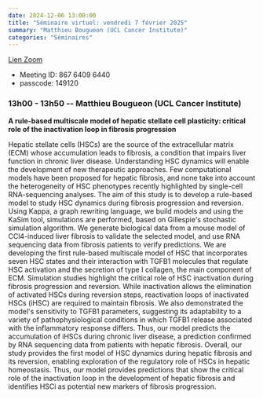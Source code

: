 ```yaml
---
date: 2024-12-06 13:00:00
title: "Séminaire virtuel: vendredi 7 février 2025"
summary: "Matthieu Bougueon (UCL Cancer Institute)"
categories: "Séminaires"
---
```



[Lien Zoom](https://u-bordeaux-fr.zoom.us/j/86764096440?pwd=b01qOG04RTMvRWNOVHBYR1ZIbkVaUT09)
* Meeting ID: 867 6409 6440
* passcode: 149120 


### 13h00 - 13h50 -- Matthieu Bougueon (UCL Cancer Institute)

**A rule-based multiscale model of hepatic stellate cell plasticity: critical role of the inactivation loop in  fibrosis progression**

Hepatic stellate cells (HSCs) are the source of the extracellular matrix (ECM) whose accumulation leads to fibrosis, a condition that impairs liver function in chronic liver disease. Understanding HSC dynamics will enable the development of new therapeutic approaches. Few computational models have been proposed for hepatic fibrosis, and none take into account the heterogeneity of HSC phenotypes recently highlighted by single-cell RNA-sequencing analyses. The aim of this study is to develop a rule-based model to study HSC dynamics during fibrosis progression and reversion.
Using Kappa, a graph rewriting language, we build models and using the KaSim tool, simulations are performed, based on Gillespie's stochastic simulation algorithm. We generate biological data from a mouse model of CCl4-induced liver fibrosis to validate the selected model, and use RNA sequencing data from fibrosis patients to verify predictions.
We are developing the first rule-based multiscale model of HSC that incorporates seven HSC states and their interaction with TGFB1 molecules that regulate HSC activation and the secretion of type I collagen, the main component of ECM. Simulation studies highlight the critical role of HSC inactivation during fibrosis progression and reversion. While inactivation allows the elimination of activated HSCs during reversion steps, reactivation loops of inactivated HSCs (iHSC) are required to maintain fibrosis. We also demonstrated the model's sensitivity to TGFB1 parameters, suggesting its adaptability to a variety of pathophysiological conditions in which TGFB1 release associated with the inflammatory response differs. Thus, our model predicts the accumulation of iHSCs during chronic liver disease, a prediction confirmed by RNA sequencing data from patients with hepatic fibrosis.
Overall, our study provides the first model of HSC dynamics during hepatic fibrosis and its reversion, enabling exploration of the regulatory role of HSCs in hepatic homeostasis. Thus, our model provides predictions that show the critical role of the inactivation loop in the development of hepatic fibrosis and identifies HSCi as potential new markers of fibrosis progression.
